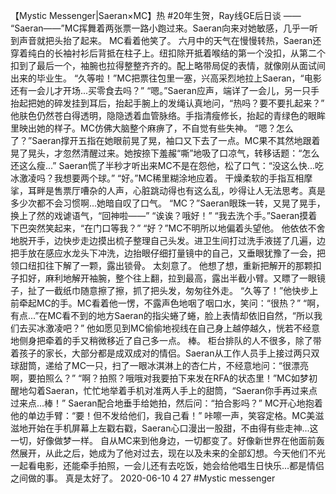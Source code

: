 
【Mystic Messenger|Saeran×MC】热
#20年生贺，Ray线GE后日谈
——
“Saeran——”MC挥舞着两张票一路小跑过来。Saeran向来对她敏感，几乎一听到声音就把头抬了起来。
MC看着他笑了。
六月中的天气在慢慢转热，Saeran还穿着纯白的长袖衬衫后背抵在柱子上。纽扣除开抵着喉结的第一个没扣，从第二个扣到了最后一个，袖腕也拉得整整齐齐的。配上略带局促的表情，就像刚从面试间出来的毕业生。
“久等啦！”MC把票往包里一塞，兴高采烈地拉上Saeran，“电影还有一会儿才开场...买零食去吗？”
“嗯。”Saeran应声，端详了一会儿，另一只手抬起把她的碎发挂到耳后，抬起手腕上的发绳认真地问，“热吗？要不要扎起来？”
他肤色仍然苍白得透明，隐隐透着血管脉络。手指清瘦修长，抬起的青绿色的眼眸里映出她的样子。MC仿佛大脑整个麻痹了，不自觉有些失神。
“嗯？怎么了？”Saeran撑开五指在她眼前晃了晃，袖口又下去了一点。MC果不其然地跟着晃了晃头，才忽然清醒过来。她按捺下羞赧“嘶”地吸了口凉气，转移话题：“怎么还这么瘦...”
Saeran慌了半秒才听出来MC不是在怨他，松了口气：“没这么快...吃冰激凌吗？我想要两个球。”
“好。”MC稀里糊涂地应着。
干燥柔软的手指互相摩挲，耳畔是售票厅嘈杂的人声，心脏跳动得也有这么乱，吵得让人无法思考。真是多少次都不会习惯啊...她暗自叹了口气。
“MC？”Saeran眼珠一转，又晃了晃手，换上了然的戏谑语气，“回神啦——”
“诶诶？哦好！”
“我去洗个手。”Saeran摸着下巴突然笑起来，“在门口等我？”
“好？”MC不明所以地偏着头望他。
他依依不舍地脱开手，边快步走边摸出梳子整理自己头发。进卫生间打过洗手液搓了几遍，边把手放在感应水龙头下冲洗，边抬眼仔细打量镜中的自己，又垂眼犹豫了一会，把领口纽扣往下解了一颗，露出锁骨。
太刻意了。
他想了想，重新把解开的那颗扣子扣好，麻利地解开袖腕，整个往上翻，拉到最高，露出半截小臂。又瞟了一眼镜子，扯了一截纸巾随意擦了擦，抓了把头发，匆匆往外走。
“久等了！”他快步上前牵起MC的手。MC看着他一愣，不露声色地咽了咽口水，笑问：“很热？”
“啊，有点...”在MC看不到的地方Saeran的指尖蜷了蜷，脸上表情却依旧自然，“所以我们去买冰激凌吧？”
他如愿见到MC偷偷地视线在自己身上越停越久，恍若不经意地侧身把牵着的手又稍微移近了自己多一点。
棒。
柜台排队的人不很多，除了带着孩子的家长，大部分都是成双成对的情侣。Saeran从工作人员手上接过两只双球甜筒，递给了MC一只，扫了一眼冰淇淋上的杏仁片，不经意地问：“很漂亮啊，要拍照么？”
“啊？拍照？哦哦对我要拍下来发在RFA的状态里！”MC如梦初醒地勾着Saeran，忙忙地举着手机对准两人手上的甜筒，“Saeran你手再过来点过来点...棒！”
Saeran配合地垂手给她拍，然后问：“拍合影吗？”
MC开心地抱着他的单边手臂：“要！但不发给他们，我自己看！”
咔嚓一声，笑容定格。MC美滋滋地开始在手机屏幕上左戳右戳，Saeran心口漫出一股甜，不由得有些走神...这一切，好像做梦一样。
自从MC来到他身边，一切都变了。好像新世界在他面前轰然展开，从此之后，她成为了他对过去，现在以及未来的全部幻想。今天他们不光一起看电影，还能牵手拍照，一会儿还有去吃饭，她会给他唱生日快乐...都是情侣之间做的事。
真是太好了。
2020-06-10
4
27
#Mystic messenger
